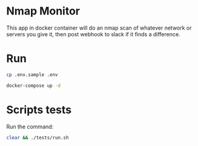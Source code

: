 # Nmap Monitor

This app in docker container will do an nmap scan of whatever network or servers you give it, then post webhook to slack if it finds a difference.


# Run
```bash
cp .env.sample .env

docker-compose up -d
```


# Scripts tests
Run the command:
```bash
clear && ./tests/run.sh
```
